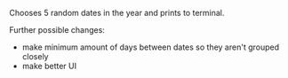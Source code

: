 Chooses 5 random dates in the year and prints to terminal.

Further possible changes:
- make minimum amount of days between dates so they aren't grouped closely
- make better UI
